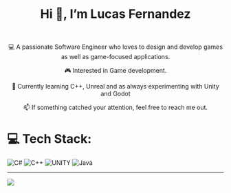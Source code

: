 <h1 align="center"> Hi 👋, I’m Lucas Fernandez </h1> </br>
<p align="center">💻 A passionate Software Engineer who loves to design and develop games as well as game-focused applications.</p>
<p align="center">🎮 Interested in Game development. </p>
<p align="center">🌱 Currently learning C++, Unreal and as always experimenting with Unity and Godot</p>
<p align="center">📫 If something catched your attention, feel free to reach me out.</p>
 

# 💻 Tech Stack:
![C#](https://img.shields.io/badge/c%23-%23239120.svg?style=for-the-badge&logo=c-sharp&logoColor=white) ![C++](https://img.shields.io/badge/c++-%2300599C.svg?style=for-the-badge&logo=c%2B%2B&logoColor=white) ![UNITY](https://img.shields.io/badge/Unity-%2320232a.svg?style=for-the-badge&logo=unity&logoColor=white) ![Java](https://img.shields.io/badge/java-%23ED8B00.svg?style=for-the-badge&logo=java&logoColor=white)

---
[![](https://visitcount.itsvg.in/api?id=lufvilla&icon=0&color=12)](https://visitcount.itsvg.in)
